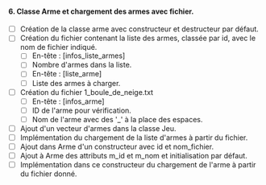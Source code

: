 ﻿#### 6. Classe Arme et chargement des armes avec fichier.

- [ ] Création de la classe arme avec constructeur et destructeur par défaut.
- [ ] Création du fichier contenant la liste des armes, classée par id, avec le nom de fichier indiqué.
  - [ ] En-tête : [infos_liste_armes]
  - [ ] Nombre d'armes dans la liste.
  - [ ] En-tête : [liste_arme]
  - [ ] Liste des armes à charger.
- [ ] Création du fichier 1_boule_de_neige.txt
  - [ ] En-tête : [infos_arme]
  - [ ] ID de l'arme pour vérification.
  - [ ] Nom de l'arme avec des '_' à la place des espaces.
- [ ] Ajout d'un vecteur d'armes dans la classe Jeu.
- [ ] Implémentation du chargement de la liste d'armes à partir du fichier.
- [ ] Ajout dans Arme d'un constructeur avec id et nom_fichier.
- [ ] Ajout à Arme des attributs m_id et m_nom et initialisation par défaut.
- [ ] Implémentation dans ce constructeur du chargement de l'arme à partir du fichier donné.